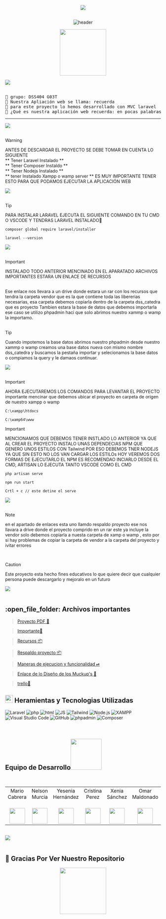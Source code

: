 


<div align="center" width="100">
	    <img src="https://user-images.githubusercontent.com/73097560/115834477-dbab4500-a447-11eb-908a-139a6edaec5c.gif"><br><br>

  <img src="https://capsule-render.vercel.app/api?color=0:1408d0,50:0860d0,100:08c4d0&height=250&section=header&text=Bienvenido%20a%20(Nuestro,repositorio)&fontSize=30&type=waving&fontColor=fefefe&&animation=fadeIn"
  alt="header"/>
	
<p align = "center">
<img align='' src='https://github.com/Rishit-dagli/Rishit-dagli/blob/master/images/octocat-anime.gif' width='150"'>
</p>



 
</div>
    <img src="https://user-images.githubusercontent.com/73097560/115834477-dbab4500-a447-11eb-908a-139a6edaec5c.gif"><br><br>

<pre>
🌱 grupo: DSS404 G03T
🌱 Nuestra Apliación web se llama: recuerda
🌱 para este proyecto lo hemos desarrollado con MVC laravel
🌱 ¿Qué es nuestra aplicación web recuerda: en pocas palabras una aplicación para tomar notas ya sean avanzadas, notas normales y recodarios
</pre>
<hr>
<img src="https://user-images.githubusercontent.com/73097560/115834477-dbab4500-a447-11eb-908a-139a6edaec5c.gif"><br><br>

> [!WARNING]
>  ANTES DE DESCARGAR EL PROYECTO SE DEBE TOMAR EN CUENTA LO SIGUIENTE
> <br>
> **  Tener Laravel Instalado ** <br>
> ** Tener Composer Instaldo  ** <br>
> ** Tener Nodejs Instalado **   <br>
> ** tener Instalado Xampp o wamp server **
> ES MUY IMPORTANTE TENER ESTO PARA QUE PODAMOS EJECUTAR LA APLICACIÓN WEB

<img src="https://user-images.githubusercontent.com/73097560/115834477-dbab4500-a447-11eb-908a-139a6edaec5c.gif"><br><br>

> [!TIP]
>  PARA INSTALAR LARAVEL EJECUTA EL SIGUIENTE COMANDO EN TU CMD O VSCODE Y TENDRAS LARAVEL INSTALADO🔧
```
composer global require laravel/installer
```
```
laravel --version
```
<img src="https://user-images.githubusercontent.com/73097560/115834477-dbab4500-a447-11eb-908a-139a6edaec5c.gif"><br><br>

> [!IMPORTANT]
> INSTALADO TODO ANTERIOR MENCINADO EN EL APARATADO ARCHIVOS IMPORTANTES ESTARA UN ENLACE DE RECURSOS <BR>
<br>
Ese enlace nos llevara a un drive donde estara un rar con los recursos que tendra la carpeta vendor que es la que contiene toda las libererias necesarias,
esa carpeta debemos copiarla dentro de la carpeta dss_catedra que es proyecto
Tambien estara la base de datos que debemos importarla ese caso se utilizo phpadmin haci que solo abrimos nuestro xammp o wamp la importamo.<br>
<br>

> [!TIP]
>  Cuando impotemos la base datos abrimos nuestro phpadmin desde nuestro xammp o wamp creamos una base datos nueva con mismo nombre dss_catedra y buscamos la pestaña importar y
> selecionamos la base datos o compiamos la query y le damaos continuar.


<img src="https://user-images.githubusercontent.com/73097560/115834477-dbab4500-a447-11eb-908a-139a6edaec5c.gif"><br><br>

> [!IMPORTANT]
> AHORA EJECUTAREMOS LOS COMANDOS PARA LEVANTAR EL PROYECTO <br>
> importante mencinar que debemos ubicar el proyecto en carpeta de origen de nuestro xampp o wamp
```
C:\xampp\htdocs
```
```
C:\wamp64\www
```
> [!IMPORTANT]
> MENCIONAMOS QUE DEBEMOS TENER  INSTLADO LO ANTERIOR YA QUE AL CREAR EL PROYECTO INSTALO UNAS DEPENDECIAS NPM QUE GENERO UNOS ESTILOS CON Tailwind
> POR ESO DEBEMOS TNER NODEJS YA QUE SIN ESTO NO LOS VAN CARGAR LOS ESTILOs HOY VEREMOS DOS FORMAS DE EJECUTARLO EL NPM ES RECOMENDAO INCIARLO DESDE EL CMD,
> ARTISAN LO EJECUTA TANTO VSCODE COMO EL CMD 
```
php artisan serve
```
```
npm run start
```

```
Crtl + c // este detine el serve
```
<img src="https://user-images.githubusercontent.com/73097560/115834477-dbab4500-a447-11eb-908a-139a6edaec5c.gif"><br><br>

> [!NOTE]
>  en el apartado de enlaces esta uno llamdo respaldo proyecto ese nos llavara a drive donde el  proyecto comprido en un rar este ya incluye la vendor solo
> debemos copiarla a nuesta carpeta de xamp o wamp , esto por si hay problemas de copiar la carpeta de vendor a la carpeta del proyecto y ivitar errores 
<br>

> [!CAUTION]
> Este proyecto esta hecho fines educativos lo que quiere decir que cualquier persona puede descargarlo y mejoralo en un futuro
>  

<img src="https://user-images.githubusercontent.com/73097560/115834477-dbab4500-a447-11eb-908a-139a6edaec5c.gif"><br><br>

<h2>:open_file_folder: Archivos importantes </h2>

> [Proyecto PDF 📖]()

> [Importante📝](https://github.com/Cabrera437/Catedra-PHP/tree/master/comprobantes)

> [Recursos 📦 ](https://drive.google.com/file/d/1D0naypY-wKO_U2Edq45MjoNPzIjPqqW5/view?usp=sharing)

 > [Respaldo proyecto 📦 ](https://drive.google.com/file/d/1M_8RmiDfAW9myIzBuz8hRXxtnAeoHD3K/view?usp=sharing)

> [Maneras de ejecucion y funcionalidad ⏯](https://drive.google.com/file/d/1ilCNFC560OxCRTuIej50rHmJaX5YqMlE/view?usp=sharing)

>[Enlace de lo Diseño de los Muckup's 🎨](https://www.figma.com/design/oCbgpYrGGHI3ZliZpSI0N4/Untitled?node-id=0-1&p=f)


> [trello📗](https://trello.com/b/CyB9Y510/recuerda-proyecto) 




## <img src="https://media2.giphy.com/media/QssGEmpkyEOhBCb7e1/giphy.gif?cid=ecf05e47a0n3gi1bfqntqmob8g9aid1oyj2wr3ds3mg700bl&rid=giphy.gif" width ="25"><b> Heramientas y Tecnologias Utilizadas</b>

![Laravel](https://img.shields.io/badge/Laravel-white?style=flat&logo=Laravel)
![php](https://img.shields.io/badge/php-purple?style=flat&logo=php&logoColor=white)
![html](https://img.shields.io/badge/html-orange?style=flat&logo=HTML5&logoColor=white)
![JS](https://img.shields.io/badge/JS-gray?style=flat&logo=javascript)
![Tailwind](https://img.shields.io/badge/Tailwind-gray?style=flat&logo=TailwindCSS )
![Node.js](https://img.shields.io/badge/Node.js-white?style=flat&logo=Node.js)
![XAMPP](https://img.shields.io/badge/XAMPP-orange?style=flat&logo=xampp&logoColor=white)
![Visual Studio Code](https://img.shields.io/badge/Visual%20Studio%20Code-blue?style=flat&logoColor=white)
![ GitHub](https://img.shields.io/badge/GitHub-gray?style=flat&logo=github)
![phpadmin](https://img.shields.io/badge/phpadmin-gray?style=flat&logo=phpadmin)
![Composer](https://img.shields.io/badge/Composer-gray?style=flat&logo=Composer)


<br>

<h2> Equipo de Desarrollo<img src='https://raw.githubusercontent.com/ShahriarShafin/ShahriarShafin/main/Assets/handshake.gif' width="100px"> </h2>
<div>
<div style={padding: 10px}>
  <table style={margin: 0 auto}>
  <tr align="center">
   <td>Mario Cabrera</td>
    <td>Nelson Murcia</td>
    <td>Yesenia Hernández</td>
    <td>Cristina Perez</td>
    <td>Xenia Sánchez</td>
    <td>Omar Maldonado</td>
      </tr>
    <tr align="center">
    <td> <br><picture><img src = "https://emojis.slackmojis.com/emojis/images/1531849430/4246/blob-sunglasses.gif?1531849430" width = 50px></picture> </td>
    <td> <br><picture><img src = "https://emojis.slackmojis.com/emojis/images/1531849430/4246/blob-sunglasses.gif?1531849430" width = 50px></picture> </td>
    <td> <br><picture><img src = "https://emojis.slackmojis.com/emojis/images/1531849430/4246/blob-sunglasses.gif?1531849430" width = 50px></picture> </td>
    <td> <br><picture><img src = "https://emojis.slackmojis.com/emojis/images/1531849430/4246/blob-sunglasses.gif?1531849430" width = 50px></picture> </td>
    <td> <br><picture><img src = "https://emojis.slackmojis.com/emojis/images/1531849430/4246/blob-sunglasses.gif?1531849430" width = 50px></picture> </td>
    <td> <br><picture><img src = "https://emojis.slackmojis.com/emojis/images/1531849430/4246/blob-sunglasses.gif?1531849430" width = 50px></picture> </td>
 </tr>
</table>
</div>

<br>
    <img src="https://user-images.githubusercontent.com/73097560/115834477-dbab4500-a447-11eb-908a-139a6edaec5c.gif"><br><br>

## 🐍 Gracias Por Ver Nuestro Repositorio
	
<p align = "center">
<img align='' src='https://github.com/Rishit-dagli/Rishit-dagli/blob/master/images/octocat-anime.gif' width='150"'>
</p>




   
    
